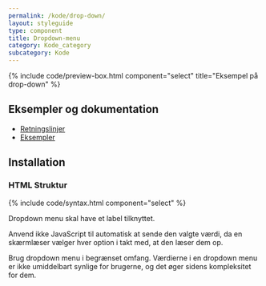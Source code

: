 ```yaml
---
permalink: /kode/drop-down/
layout: styleguide
type: component
title: Dropdown-menu
category: Kode_category
subcategory: Kode
---
```


{% include code/preview-box.html component="select" title="Eksempel på drop-down" %}

## Eksempler og dokumentation
<ul class="nobullet-list">
    <li><a href="/komponenter/drop-down/#retningslinjer">Retningslinjer</a></li>
    <li><a href="/komponenter/drop-down/">Eksempler</a></li>
</ul>

## Installation

### HTML Struktur

{% include code/syntax.html component="select" %}

Dropdown menu skal have et label tilknyttet.

Anvend ikke JavaScript til automatisk at sende den valgte værdi, da en skærmlæser vælger hver option i takt med, at den læser dem op.

Brug dropdown menu i begrænset omfang. Værdierne i en dropdown menu er ikke umiddelbart synlige for brugerne, og det øger sidens kompleksitet for dem.
